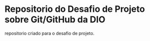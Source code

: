 #  Repositorio do Desafio de Projeto sobre Git/GitHub da DIO
repositorio criado para o desafio de projeto.

